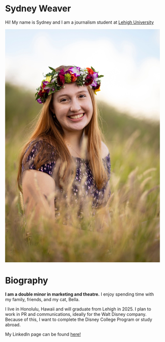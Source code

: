 # Sydney Weaver

Hi! My name is Sydney and I am a journalism student at [Lehigh University](https://www1.lehigh.edu/)

![profileimage](https://github.com/sew525/sew525.github.io/blob/main/senior%20headshot.JPG?raw=true)

# Biography
**I am a double minor in marketing and theatre.** I enjoy spending time with my family, friends, and my cat, Bella.

I live in Honolulu, Hawaii and will graduate from Lehigh in 2025. I plan to work in PR and communications, ideally for the Walt Disney company. Because of this, I want to complete the Disney College Program or study abroad.

My LinkedIn page can be found [here!](https://www.linkedin.com/in/sydney-weaver-b10213220/)
